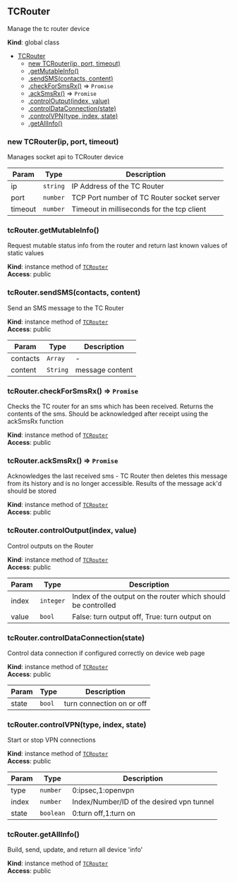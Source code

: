 <a name="TCRouter"></a>

## TCRouter
Manage the tc router device

**Kind**: global class  

* [TCRouter](#TCRouter)
    * [new TCRouter(ip, port, timeout)](#new_TCRouter_new)
    * [.getMutableInfo()](#TCRouter+getMutableInfo)
    * [.sendSMS(contacts, content)](#TCRouter+sendSMS)
    * [.checkForSmsRx()](#TCRouter+checkForSmsRx) ⇒ <code>Promise</code>
    * [.ackSmsRx()](#TCRouter+ackSmsRx) ⇒ <code>Promise</code>
    * [.controlOutput(index, value)](#TCRouter+controlOutput)
    * [.controlDataConnection(state)](#TCRouter+controlDataConnection)
    * [.controlVPN(type, index, state)](#TCRouter+controlVPN)
    * [.getAllInfo()](#TCRouter+getAllInfo)

<a name="new_TCRouter_new"></a>

### new TCRouter(ip, port, timeout)
Manages socket api to TCRouter device


| Param | Type | Description |
| --- | --- | --- |
| ip | <code>string</code> | IP Address of the TC Router |
| port | <code>number</code> | TCP Port number of TC Router socket server |
| timeout | <code>number</code> | Timeout in milliseconds for the tcp client |

<a name="TCRouter+getMutableInfo"></a>

### tcRouter.getMutableInfo()
Request mutable status info from the router and return last known valuesof static values

**Kind**: instance method of [<code>TCRouter</code>](#TCRouter)  
**Access**: public  
<a name="TCRouter+sendSMS"></a>

### tcRouter.sendSMS(contacts, content)
Send an SMS message to the TC Router

**Kind**: instance method of [<code>TCRouter</code>](#TCRouter)  
**Access**: public  

| Param | Type | Description |
| --- | --- | --- |
| contacts | <code>Array</code> | - |
| content | <code>String</code> | message content |

<a name="TCRouter+checkForSmsRx"></a>

### tcRouter.checkForSmsRx() ⇒ <code>Promise</code>
Checks the TC router for an sms which has been received.  Returns thecontents of the sms.  Should be acknowledged after receipt using the ackSmsRx function

**Kind**: instance method of [<code>TCRouter</code>](#TCRouter)  
**Access**: public  
<a name="TCRouter+ackSmsRx"></a>

### tcRouter.ackSmsRx() ⇒ <code>Promise</code>
Acknowledges the last received sms - TC Router then deletes this messagefrom its history and is no longer accessible.  Results of the message ack'd should be stored

**Kind**: instance method of [<code>TCRouter</code>](#TCRouter)  
**Access**: public  
<a name="TCRouter+controlOutput"></a>

### tcRouter.controlOutput(index, value)
Control outputs on the Router

**Kind**: instance method of [<code>TCRouter</code>](#TCRouter)  
**Access**: public  

| Param | Type | Description |
| --- | --- | --- |
| index | <code>integer</code> | Index of the output on the router which should be controlled |
| value | <code>bool</code> | False: turn output off, True: turn output on |

<a name="TCRouter+controlDataConnection"></a>

### tcRouter.controlDataConnection(state)
Control data connection if configured correctly on device web page

**Kind**: instance method of [<code>TCRouter</code>](#TCRouter)  
**Access**: public  

| Param | Type | Description |
| --- | --- | --- |
| state | <code>bool</code> | turn connection on or off |

<a name="TCRouter+controlVPN"></a>

### tcRouter.controlVPN(type, index, state)
Start or stop VPN connections

**Kind**: instance method of [<code>TCRouter</code>](#TCRouter)  
**Access**: public  

| Param | Type | Description |
| --- | --- | --- |
| type | <code>number</code> | 0:ipsec,1:openvpn |
| index | <code>number</code> | Index/Number/ID of the desired vpn tunnel |
| state | <code>boolean</code> | 0:turn off,1:turn on |

<a name="TCRouter+getAllInfo"></a>

### tcRouter.getAllInfo()
Build, send, update, and return all device 'info'

**Kind**: instance method of [<code>TCRouter</code>](#TCRouter)  
**Access**: public  
